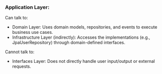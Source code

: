 ### Application Layer:

Can talk to:

- Domain Layer: Uses domain models, repositories, and events to execute business use cases.
- Infrastructure Layer (indirectly): Accesses the implementations (e.g., JpaUserRepository) through domain-defined
  interfaces.

Cannot talk to:

- Interfaces Layer: Does not directly handle user input/output or external requests.
